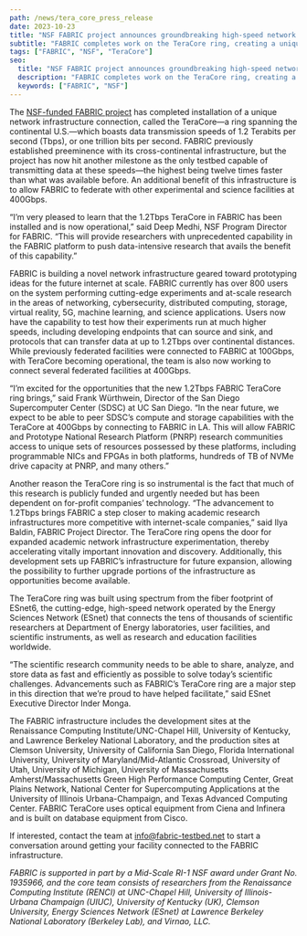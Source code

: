 ```yaml
---
path: /news/tera_core_press_release
date: 2023-10-23
title: "NSF FABRIC project announces groundbreaking high-speed network infrastructure expansion"
subtitle: "FABRIC completes work on the TeraCore ring, creating a unique continental-scale experimental network capable of transmitting data at 1.2Tbps"
tags: ["FABRIC", "NSF", "TeraCore"]
seo:
  title: "NSF FABRIC project announces groundbreaking high-speed network infrastructure expansion"
  description: "FABRIC completes work on the TeraCore ring, creating a unique continental-scale experimental network capable of transmitting data at 1.2Tbps"
  keywords: ["FABRIC", "NSF"]
---
```


The [NSF-funded FABRIC project](https://fabric-testbed.net/) has completed installation of a unique network infrastructure connection, called the TeraCore—a ring spanning the continental U.S.—which boasts data transmission speeds of 1.2 Terabits per second (Tbps), or one trillion bits per second. FABRIC previously established preeminence with its cross-continental infrastructure, but the project has now hit another milestone as the only testbed capable of transmitting data at these speeds—the highest being twelve times faster than what was available before. An additional benefit of this infrastructure is to allow FABRIC to federate with other experimental and science facilities at 400Gbps.

“I’m very pleased to learn that the 1.2Tbps TeraCore in FABRIC has been installed and is now operational,” said Deep Medhi, NSF Program Director for FABRIC. “This will provide researchers with unprecedented capability in the FABRIC platform to push data-intensive research that avails the benefit of this capability.”

FABRIC is building a novel network infrastructure geared toward prototyping ideas for the future internet at scale. FABRIC currently has over 800 users on the system performing cutting-edge experiments and at-scale research in the areas of networking, cybersecurity, distributed computing, storage, virtual reality, 5G, machine learning, and science applications. Users now have the capability to test how their experiments run at much higher speeds, including developing endpoints that can source and sink, and protocols that can transfer data at up to 1.2Tbps over continental distances. While previously federated facilities were connected to FABRIC at 100Gbps, with TeraCore becoming operational, the team is also now working to connect several federated facilities at 400Gbps.

“I’m excited for the opportunities that the new 1.2Tbps FABRIC TeraCore ring brings,” said Frank Würthwein, Director of the San Diego Supercomputer Center (SDSC) at UC San Diego. “In the near future, we expect to be able to peer SDSC’s compute and storage capabilities with the TeraCore at 400Gbps by connecting to FABRIC in LA. This will allow FABRIC and Prototype National Research Platform (PNRP) research communities access to unique sets of resources possessed by these platforms, including programmable NICs and FPGAs in both platforms, hundreds of TB of NVMe drive capacity at PNRP, and many others.”

Another reason the TeraCore ring is so instrumental is the fact that much of this research is publicly funded and urgently needed but has been dependent on for-profit companies’ technology. “The advancement to 1.2Tbps brings FABRIC a step closer to making academic research infrastructures more competitive with internet-scale companies,” said Ilya Baldin, FABRIC Project Director. The TeraCore ring opens the door for expanded academic network infrastructure experimentation, thereby accelerating vitally important innovation and discovery. Additionally, this development sets up FABRIC’s infrastructure for future expansion, allowing the possibility to further upgrade portions of the infrastructure as opportunities become available.

The TeraCore ring was built using spectrum from the fiber footprint of ESnet6, the cutting-edge, high-speed network operated by the Energy Sciences Network (ESnet) that connects the tens of thousands of scientific researchers at Department of Energy laboratories, user facilities, and scientific instruments, as well as research and education facilities worldwide.

“The scientific research community needs to be able to share, analyze, and store data as fast and efficiently as possible to solve today’s scientific challenges. Advancements such as FABRIC’s TeraCore ring are a major step in this direction that we’re proud to have helped facilitate,” said ESnet Executive Director Inder Monga.

The FABRIC infrastructure includes the development sites at the Renaissance Computing Institute/UNC-Chapel Hill, University of Kentucky, and Lawrence Berkeley National Laboratory, and the production sites at Clemson University, University of California San Diego, Florida International University, University of Maryland/Mid-Atlantic Crossroad, University of Utah, University of Michigan, University of Massachusetts Amherst/Massachusetts Green High Performance Computing Center, Great Plains Network, National Center for Supercomputing Applications at the University of Illinois Urbana-Champaign, and Texas Advanced Computing Center. FABRIC TeraCore uses optical equipment from Ciena and Infinera and is built on database equipment from Cisco.

If interested, contact the team at [info@fabric-testbed.net](mailto:info@fabric-testbed.net) to start a conversation around getting your facility connected to the FABRIC infrastructure.

_FABRIC is supported in part by a Mid-Scale RI-1 NSF award under Grant No. 1935966, and the core team consists of researchers from the Renaissance Computing Institute (RENCI) at UNC-Chapel Hill, University of Illinois-Urbana Champaign (UIUC), University of Kentucky (UK), Clemson University, Energy Sciences Network (ESnet) at Lawrence Berkeley National Laboratory (Berkeley Lab), and Virnao, LLC._

